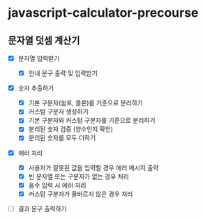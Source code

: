 # javascript-calculator-precourse

## 문자열 덧셈 계산기

- [x] 문자열 입력받기

  - [x] 안내 문구 출력 및 입력받기

- [x] 숫자 추출하기

  - [x] 기본 구분자(쉼표, 콜론)를 기준으로 분리하기
  - [x] 커스텀 구분자 생성하기
  - [x] 기본 구분자와 커스텀 구분자를 기준으로 분리하기
  - [x] 분리된 숫자 검증 (양수인지 확인)
  - [x] 분리된 숫자를 모두 더하기

- [x] 에러 처리

  - [x] 사용자가 잘못된 값을 입력할 경우 에러 메시지 출력
  - [x] 빈 문자열 또는 구분자가 없는 경우 처리
  - [x] 음수 입력 시 에러 처리
  - [x] 커스텀 구분자가 올바르지 않은 경우 처리

- [ ] 결과 문구 출력하기
